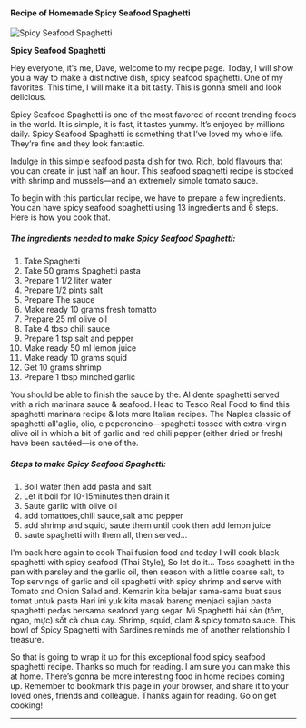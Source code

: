             

#### Recipe of Homemade Spicy Seafood Spaghetti

![Spicy Seafood Spaghetti](https://img-global.cpcdn.com/recipes/47629214/751x532cq70/spicy-seafood-spaghetti-recipe-main-photo.jpg)

**Spicy Seafood Spaghetti**

Hey everyone, it’s me, Dave, welcome to my recipe page. Today, I will show you a way to make a distinctive dish, spicy seafood spaghetti. One of my favorites. This time, I will make it a bit tasty. This is gonna smell and look delicious.

Spicy Seafood Spaghetti is one of the most favored of recent trending foods in the world. It is simple, it is fast, it tastes yummy. It’s enjoyed by millions daily. Spicy Seafood Spaghetti is something that I’ve loved my whole life. They’re fine and they look fantastic.

Indulge in this simple seafood pasta dish for two. Rich, bold flavours that you can create in just half an hour. This seafood spaghetti recipe is stocked with shrimp and mussels—and an extremely simple tomato sauce.

To begin with this particular recipe, we have to prepare a few ingredients. You can have spicy seafood spaghetti using 13 ingredients and 6 steps. Here is how you cook that.

##### The ingredients needed to make Spicy Seafood Spaghetti:

1.  Take Spaghetti
2.  Take 50 grams Spaghetti pasta
3.  Prepare 1 1/2 liter water
4.  Prepare 1/2 pints salt
5.  Prepare The sauce
6.  Make ready 10 grams fresh tomatto
7.  Prepare 25 ml olive oil
8.  Take 4 tbsp chili sauce
9.  Prepare 1 tsp salt and pepper
10.  Make ready 50 ml lemon juice
11.  Make ready 10 grams squid
12.  Get 10 grams shrimp
13.  Prepare 1 tbsp minched garlic

You should be able to finish the sauce by the. Al dente spaghetti served with a rich marinara sauce & seafood. Head to Tesco Real Food to find this spaghetti marinara recipe & lots more Italian recipes. The Naples classic of spaghetti all'aglio, olio, e peperoncino—spaghetti tossed with extra-virgin olive oil in which a bit of garlic and red chili pepper (either dried or fresh) have been sautéed—is one of the.

##### Steps to make Spicy Seafood Spaghetti:

1.  Boil water then add pasta and salt
2.  Let it boil for 10-15minutes then drain it
3.  Saute garlic with olive oil
4.  add tomattoes,chili sauce,salt amd pepper
5.  add shrimp and squid, saute them until cook then add lemon juice
6.  saute spaghetti with them all, then served…

I'm back here again to cook Thai fusion food and today I will cook black spaghetti with spicy seafood (Thai Style), So let do it… Toss spaghetti in the pan with parsley and the garlic oil, then season with a little coarse salt, to Top servings of garlic and oil spaghetti with spicy shrimp and serve with Tomato and Onion Salad and. Kemarin kita belajar sama-sama buat saus tomat untuk pasta Hari ini yuk kita masak bareng menjadi sajian pasta spaghetti pedas bersama seafood yang segar. Mì Spaghetti hải sản (tôm, ngao, mực) sốt cà chua cay. Shrimp, squid, clam & spicy tomato sauce. This bowl of Spicy Spaghetti with Sardines reminds me of another relationship I treasure.

So that is going to wrap it up for this exceptional food spicy seafood spaghetti recipe. Thanks so much for reading. I am sure you can make this at home. There’s gonna be more interesting food in home recipes coming up. Remember to bookmark this page in your browser, and share it to your loved ones, friends and colleague. Thanks again for reading. Go on get cooking!

* * *